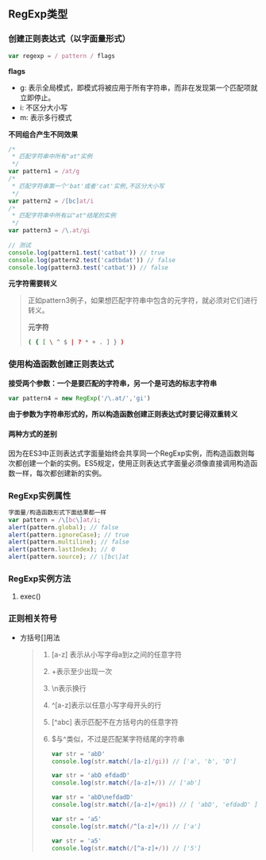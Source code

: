 ## RegExp类型

### 创建正则表达式（以字面量形式）

```javascript
var regexp = / pattern / flags 
```

**flags**

- g: 表示全局模式，即模式将被应用于所有字符串，而非在发现第一个匹配项就立即停止。
- i: 不区分大小写
- m: 表示多行模式

**不同组合产生不同效果** 

```javascript
/*
 * 匹配字符串中所有"at"实例
 */
var pattern1 = /at/g
/*
 * 匹配字符串第一个'bat'或者'cat'实例,不区分大小写
 */
var pattern2 = /[bc]at/i
/*
 * 匹配字符串中所有以"at"结尾的实例
 */
var pattern3 = /\.at/gi
 
// 测试
console.log(pattern1.test('catbat')) // true
console.log(pattern2.test('cadtbdat')) // false
console.log(pattern3.test('catbat')) // false
```

**元字符需要转义** 

> 正如pattern3例子，如果想匹配字符串中包含的元字符，就必须对它们进行转义。
>
> **元字符** 
>
> ```bash
> ( { [ \ ^ $ | ? * + . ] } )
> ```
>



### 使用构造函数创建正则表达式

**接受两个参数：一个是要匹配的字符串，另一个是可选的标志字符串** 

```javascript
var pattern4 = new RegExp('/\.at/','gi')
```

**由于参数为字符串形式的，所以构造函数创建正则表达式时要记得双重转义**

#### 两种方式的差别

因为在ES3中正则表达式字面量始终会共享同一个RegExp实例，而构造函数则每次都创建一个新的实例。ES5规定，使用正则表达式字面量必须像直接调用构造函数一样，每次都创建新的实例。

### RegExp实例属性

```javascript
字面量/构造函数形式下面结果都一样
var pattern = /\[bc\]at/i;
alert(pattern.global); // false
alert(pattern.ignoreCase); // true
alert(pattern.multiline); // false
alert(pattern.lastIndex); // 0
alert(pattern.source); // \[bc\]at
```

### RegExp实例方法

1. exec()

### 正则相关符号

- 方括号[]用法

  > 1. [a-z] 表示从小写字母a到z之间的任意字符
  >
  > 2. +表示至少出现一次
  >
  > 3. \n表示换行
  >
  > 4. ^[a-z]表示以任意小写字母开头的行
  >
  > 5. [^abc] 表示匹配不在方括号内的任意字符
  >
  > 6. $与^类似，不过是匹配某字符结尾的字符串
  >
  >    ```javascript
  >    var str = 'abD'
  >    console.log(str.match(/[a-z]/gi)) // ['a', 'b', 'D']
  >    
  >    var str = 'abD efdadD'
  >    console.log(str.match(/[a-z]+/)) // ['ab']
  >    
  >    var str = 'abD\nefdadD'
  >    console.log(str.match(/[a-z]+/gmi)) // [ 'abD', 'efdadD' ]
  >    
  >    var str = 'a5'
  >    console.log(str.match(/^[a-z]+/)) // ['a']
  >    
  >    var str = 'a5'
  >    console.log(str.match(/[^a-z]+/)) // ['5']
  >    ```
  >
  >    



